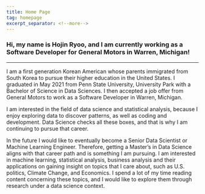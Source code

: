 ```yaml
---
title: Home Page
tag: homepage
excerpt_separator: <!--more-->
---
```


### Hi, my name is Hojin Ryoo, and I am currently working as a Software Developer for General Motors in Warren, Michigan!

---

I am a first generation Korean American whose parents immigrated from South Korea to pursue their higher education in the United States. I graduated in May 2021 from Penn State University, University Park with a Bachelor of Science in Data Sciences. I then accepted a job offer from General Motors to work as a Software Developer in Warren, Michigan. 

I am interested in the field of data science and statistical analysis, because I enjoy exploring data to discover patterns, as well as coding and development. Data Science checks all these boxes, and that is why I am continuing to pursue that career. 

In the future I would like to eventually become a Senior Data Scientist or Machine Learning Engineer. Therefore, getting a Master’s in Data Science aligns with that career path and is something I am pursuing. I am interested in machine learning, statistical analysis, business analysis and their applications on gaining insight on topics that I care about, such as U.S. politics, Climate Change, and Economics. I spend a lot of my time reading content concerning these topics, and I would like to explore them through research under a data science context.

<!--more-->